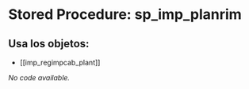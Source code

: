 # Stored Procedure: sp_imp_planrim

## Usa los objetos:
- [[imp_regimpcab_plant]]

*No code available.*
